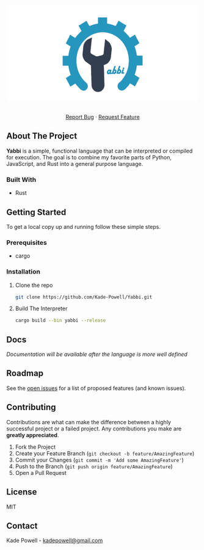 <!-- PROJECT SHIELDS -->
<!--
*** I'm using markdown "reference style" links for readability.
*** Reference links are enclosed in brackets [ ] instead of parentheses ( ).
*** See the bottom of this document for the declaration of the reference variables
*** for contributors-url, forks-url, etc. This is an optional, concise syntax you may use.
*** https://www.markdownguide.org/basic-syntax/#reference-style-links
-->

<!-- PROJECT LOGO -->
<br />
<p align="center">
    <img src="./yabbi.png" alt="Yabbi" height="250" />
<br />

  <p align="center">
    <br />
    <a href="https://github.com/Kade-Powell/Yabbi/issues/new">Report Bug</a>
    ·
    <a href="https://github.com/Kade-Powell/Yabbi/labels/enhancement">Request Feature</a>
  </p>
</p>

<!-- ABOUT THE PROJECT -->

## About The Project

<b>Yabbi</b> is a simple, functional language that can be interpreted or compiled for execution. The goal is to combine my favorite parts of Python, JavaScript, and Rust into a general purpose language.

### Built With

- []() Rust

<!-- GETTING STARTED -->

## Getting Started

To get a local copy up and running follow these simple steps.

### Prerequisites

- cargo

### Installation

1. Clone the repo
   ```sh
   git clone https://github.com/Kade-Powell/Yabbi.git
   ```
2. Build The Interpreter
   ```sh
   cargo build --bin yabbi --release
   ```

<!-- USAGE EXAMPLES -->

## Docs

_Documentation will be available after the language is more well defined_

<!-- ROADMAP -->

## Roadmap

See the [open issues](https://jira.cox.com/projects/CBMOCA/issues/?filter=allopenissues) for a list of proposed features (and known issues).

<!-- CONTRIBUTING -->

## Contributing

Contributions are what can make the difference between a highly successful project or a failed project. Any contributions you make are **greatly appreciated**.

1. Fork the Project
2. Create your Feature Branch (`git checkout -b feature/AmazingFeature`)
3. Commit your Changes (`git commit -m 'Add some AmazingFeature'`)
4. Push to the Branch (`git push origin feature/AmazingFeature`)
5. Open a Pull Request

<!-- LICENSE -->

## License

MIT

<!-- CONTACT -->

## Contact

Kade Powell - kadepowell@gmail.com

<!-- ACKNOWLEDGEMENTS -->

<!-- MARKDOWN LINKS & IMAGES -->
<!-- https://www.markdownguide.org/basic-syntax/#reference-style-links -->
